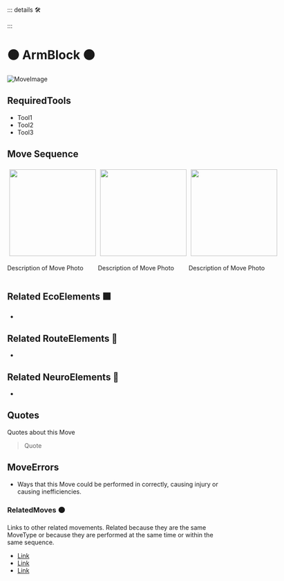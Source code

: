 ::: details 🛠



:::

# 🟠 <move>ArmBlock </move>🟠

![MoveImage](/Move/MoveImage.png)

## RequiredTools

- Tool1
- Tool2
- Tool3

## <move>Move Sequence</move>

<div style="display: flex">
    <div>
        <img style="margin: 5px" height="200" width="200" src="/Move/MoveImage.png"/>
        <p>Description of Move Photo</p>
    </div>
    <div>
        <img style="margin: 5px" height="200" width="200" src="/Move/MoveImage.png"/>
        <p>Description of Move Photo</p>
    </div>
    <div>
        <img style="margin: 5px" height="200" width="200" src="/Move/MoveImage.png"/>
        <p>Description of Move Photo</p>
    </div>
    
    
</div>


## Related EcoElements 🟩
- 

## Related RouteElements 🔺
- 

## Related NeuroElements 💜
- 
## Quotes

Quotes about this Move

> Quote

## MoveErrors

- Ways that this Move could be performed in correctly, causing injury or causing inefficiencies.


### RelatedMoves 🟠

Links to other related movements. Related because they are the same MoveType or because they are performed at the same time or within the same sequence. 

- [Link]()
- [Link]()
- [Link]()
